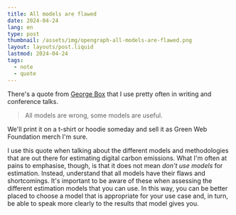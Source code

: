 ```yaml
---
title: All models are flawed
date: 2024-04-24
lang: en
type: post
thumbnail: /assets/img/opengraph-all-models-are-flawed.png
layout: layouts/post.liquid
lastmod: 2024-04-24
tags:
  - note
  - quote
---
```


There's a quote from [George Box](https://en.wikipedia.org/wiki/All_models_are_wrong) that I use pretty often in writing and conference talks.

> All models are wrong, some models are useful.

We'll print it on a t-shirt or hoodie someday and sell it as Green Web Foundation merch I'm sure.

I use this quote when talking about the different models and methodologies that are out there for estimating digital carbon emissions. What I'm often at pains to emphasise, though, is that it does not mean _don't use models_ for estimation. Instead, understand that all models have their flaws and shortcomings. It's important to be aware of these when assessing the different estimation models that you can use. In this way, you can be better placed to choose a model that is appropriate for your use case and, in turn, be able to speak more clearly to the results that model gives you.

